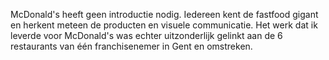 McDonald's heeft geen introductie nodig. Iedereen kent de fastfood gigant en herkent meteen de producten en visuele communicatie. Het werk dat ik leverde voor McDonald's was echter uitzonderlijk gelinkt aan de 6 restaurants van één franchisenemer in Gent en omstreken.